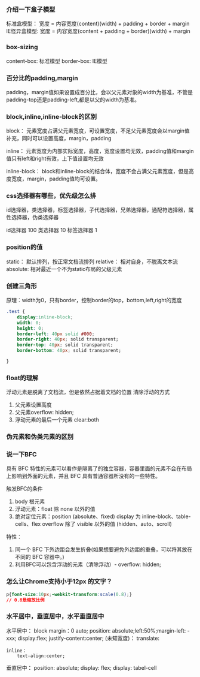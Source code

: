 ### 介绍一下盒子模型
标准盒模型： 宽度 = 内容宽度(content)(width) + padding + border + margin
IE怪异盒模型: 宽度 = 内容宽度(content + padding + border)(width) + margin

### box-sizing
content-box: 标准模型
border-box: IE模型

### 百分比的padding,margin
padding，margin值如果设置成百分比，会以父元素对象的width为基准，不管是padding-top还是padding-left,都是以父的width为基准。

### block,inline,inline-block的区别
block： 元素宽度占满父元素宽度，可设置宽度，不足父元素宽度会以margin值补充，同时可以设置高度，margin，padding

inline： 元素宽度为内部实际宽度，高度，宽度设置均无效，padding值和margin值只有left和right有效，上下值设置均无效

inline-block： block和inline-block的结合体，宽度不会占满父元素宽度，但是高度宽度，margin，padding值均可设置。

### css选择器有哪些，优先级怎么排
id选择器，类选择器，标签选择器，子代选择器，兄弟选择器，通配符选择器，属性选择器，伪类选择器

id选择器 100 
类选择器 10
标签选择器 1

### position的值
static： 默认排列，按正常文档流排列
relative： 相对自身，不脱离文本流
absolute:  相对最近一个不为static布局的父级元素

### 创建三角形
原理：width为0，只有border，控制border的top，bottom,left,right的宽度
```css
.test {
    display:inline-block;
    width: 0;
    height: 0;
    border-left: 40px solid #000;
    border-right: 40px; solid transparent;
    border-top: 40px; solid transparent;
    border-bottom: 40px; solid transparent;

}
```

### float的理解
浮动元素是脱离了文档流，但是依然占据着文档的位置
清除浮动的方式
1. 父元素设置高度
2. 父元素overflow: hidden;
3. 浮动元素的最后一个元素 clear:both


### 伪元素和伪类元素的区别



### 说一下BFC
具有 BFC 特性的元素可以看作是隔离了的独立容器，容器里面的元素不会在布局上影响到外面的元素，并且 BFC 具有普通容器所没有的一些特性。

触发BFC的条件
1. body 根元素
2. 浮动元素：float 除 none 以外的值
3. 绝对定位元素：position (absolute、fixed)
display 为 inline-block、table-cells、flex
overflow 除了 visible 以外的值 (hidden、auto、scroll)

特性： 
1. 同一个 BFC 下外边距会发生折叠(如果想要避免外边距的重叠，可以将其放在不同的 BFC 容器中。)
2. 利用BFC可以包含浮动的元素（清除浮动）- overflow: hidden;
   

### 怎么让Chrome支持小于12px 的文字？
```css
p{font-size:10px;-webkit-transform:scale(0.8);} 
// 0.8是缩放比例
```



### 水平居中，垂直居中，水平垂直居中

水平居中：
    block
        margin：0 auto;
        position: absolute;left:50%;margin-left: -xxx;
        display:flex; justify-content:center;
        (未知宽度)： translate:

    inline：
        text-align:center;
    
垂直居中：
        position: absolute;
        display: flex;
        display: tabel-cell